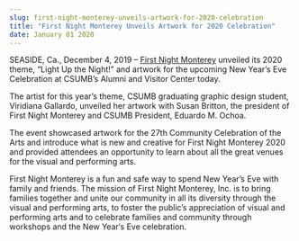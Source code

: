 ```yaml
---
slug: first-night-monterey-unveils-artwork-for-2020-celebration
title: "First Night Monterey Unveils Artwork for 2020 Celebration"
date: January 01 2020
---
```


<p>SEASIDE, Ca., December 4, 2019 – <a href="http://www.firstnightmonterey.org/">First Night Monterey</a> unveiled its 2020 theme, “Light Up the Night!” and artwork for the upcoming New Year’s Eve Celebration at CSUMB’s Alumni and Visitor Center today.</p><p>The artist for this year’s theme, CSUMB graduating graphic design student, Viridiana Gallardo, unveiled her artwork with Susan Britton, the president of First Night Monterey and CSUMB President, Eduardo M. Ochoa.</p><p>The event showcased artwork for the 27th Community Celebration of the Arts and introduce what is new and creative for First Night Monterey 2020 and provided attendees an opportunity to learn about all the great venues for the visual and performing arts.</p><p>First Night Monterey is a fun and safe way to spend New Year’s Eve with family and friends. The mission of First Night Monterey, Inc. is to bring families together and unite our community in all its diversity through the visual and performing arts, to foster the public’s appreciation of visual and performing arts and to celebrate families and community through workshops and the New Year‘s Eve celebration.</p>

